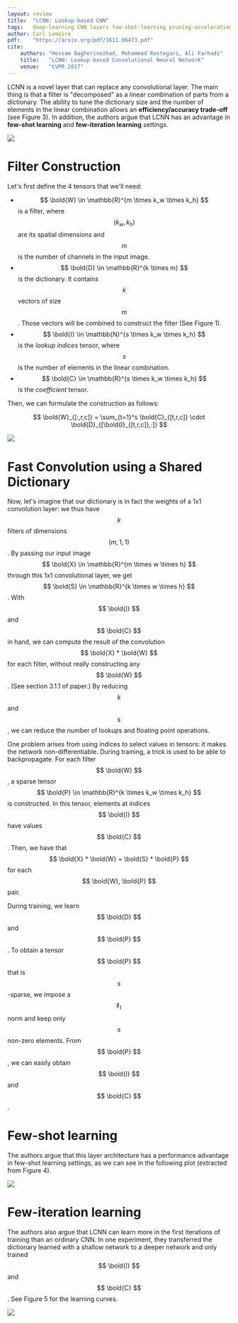 ```yaml
---
layout: review
title:  "LCNN: Lookup-based CNN"
tags:   deep-learning CNN layers few-shot-learning pruning-acceleration
author: Carl Lemaire
pdf:    "https://arxiv.org/pdf/1611.06473.pdf"
cite:
    authors: "Hessam Bagherinezhad, Mohammad Rastegari, Ali Farhadi"
    title:   "LCNN: Lookup-based Convolutional Neural Network"
    venue:   "CVPR 2017"
---
```


LCNN is a novel layer that can replace any convolutional layer. The main thing is that a filter is "decomposed" as a linear combination of parts from a dictionary. The ability to tune the dictionary size and the number of elements in the linear combination allows an **efficiency/accuracy trade-off** (see Figure 3). In addition, the authors argue that LCNN has an advantage in **few-shot learning** and **few-iteration learning** settings.

![](/deep-learning/images/lookup-cnn/fig3.png)

# Filter Construction

Let's first define the 4 tensors that we'll need:

* $$ \bold{W} \in \mathbb{R}^{m \times k_w \times k_h} $$ is a filter, where $$ (k_w, k_h) $$ are its spatial dimensions and $$ m $$ is the number of channels in the input image.
* $$ \bold{D} \in \mathbb{R}^{k \times m} $$ is the dictionary. It contains $$ k $$ vectors of size $$ m $$. Those vectors will be combined to construct the filter (See Figure 1).
* $$ \bold{I} \in \mathbb{N}^{s \times k_w \times k_h} $$ is the _lookup indices_ tensor, where $$ s $$ is the number of elements in the linear combination.
* $$ \bold{C} \in \mathbb{R}^{s \times k_w \times k_h} $$ is the _coefficient_ tensor.

Then, we can formulate the construction as follows:

$$ \bold{W}_{[:,r,c]} = \sum_{t=1}^s \bold{C}_{[t,r,c]} \cdot \bold{D}_{[\bold{I}_{[t,r,c]},:]} $$

![](/deep-learning/images/lookup-cnn/fig1.png)

# Fast Convolution using a Shared Dictionary

Now, let's imagine that our dictionary is in fact the weights of a 1x1 convolution layer: we thus have $$ k $$ filters of dimensions $$ (m, 1, 1) $$. By passing our input image $$ \bold{X} \in \mathbb{R}^{m \times w \times h} $$ through this 1x1 convolutional layer, we get $$ \bold{S} \in \mathbb{R}^{k \times w \times h} $$. With $$ \bold{I} $$ and $$ \bold{C} $$ in hand, we can compute the result of the convolution $$ \bold{X} * \bold{W} $$ for each filter, without really constructing any $$ \bold{W} $$. (See section 3.1.1 of paper.) By reducing $$ k $$ and $$ s $$, we can reduce the number of lookups and floating point operations.

One problem arises from using indices to select values in tensors: it makes the network non-differentiable. During training, a trick is used to be able to backpropagate. For each filter $$ \bold{W} $$, a sparse tensor $$ \bold{P} \in \mathbb{R}^{k \times k_w \times k_h} $$ is constructed. In this tensor, elements at indices $$ \bold{I} $$ have values $$ \bold{C} $$. Then, we have that $$ \bold{X} * \bold{W} = \bold{S} * \bold{P} $$ for each $$ \bold{W}, \bold{P} $$ pair.

During training, we learn $$ \bold{D} $$ and $$ \bold{P} $$. To obtain a tensor $$ \bold{P} $$ that is $$ s $$-sparse, we impose a $$ \ell_1 $$ norm and keep only $$ s $$ non-zero elements. From $$ \bold{P} $$, we can easily obtain $$ \bold{I} $$ and $$ \bold{C} $$.

# Few-shot learning

The authors argue that this layer architecture has a performance advantage in few-shot learning settings, as we can see in the following plot (extracted from Figure 4).

![](/deep-learning/images/lookup-cnn/fig4.png)

# Few-iteration learning

The authors also argue that LCNN can learn more in the first iterations of training than an ordinary CNN. In one experiment, they transferred the dictionary learned with a shallow network to a deeper network and only trained $$ \bold{I} $$ and $$ \bold{C} $$. See Figure 5 for the learning curves.

![](/deep-learning/images/lookup-cnn/fig5.png)
